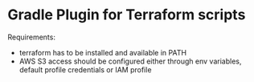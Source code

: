 # Gradle Plugin for Terraform scripts

Requirements:
* terraform has to be installed and available in PATH
* AWS S3 access should be configured either through env variables, default profile credentials or IAM profile
